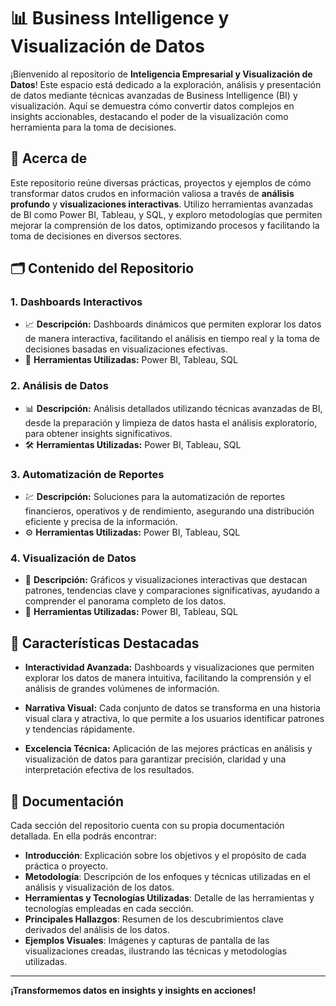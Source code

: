 # 📊 Business Intelligence y Visualización de Datos

¡Bienvenido al repositorio de **Inteligencia Empresarial y Visualización de Datos**! Este espacio está dedicado a la exploración, análisis y presentación de datos mediante técnicas avanzadas de Business Intelligence (BI) y visualización. Aquí se demuestra cómo convertir datos complejos en insights accionables, destacando el poder de la visualización como herramienta para la toma de decisiones.

## 🚀 Acerca de

Este repositorio reúne diversas prácticas, proyectos y ejemplos de cómo transformar datos crudos en información valiosa a través de **análisis profundo** y **visualizaciones interactivas**. Utilizo herramientas avanzadas de BI como Power BI, Tableau, y SQL, y exploro metodologías que permiten mejorar la comprensión de los datos, optimizando procesos y facilitando la toma de decisiones en diversos sectores.

## 🗂️ Contenido del Repositorio

### 1. **Dashboards Interactivos**

- 📈 **Descripción:** Dashboards dinámicos que permiten explorar los datos de manera interactiva, facilitando el análisis en tiempo real y la toma de decisiones basadas en visualizaciones efectivas.
- 🔧 **Herramientas Utilizadas:** Power BI, Tableau, SQL

### 2. **Análisis de Datos**

- 📊 **Descripción:** Análisis detallados utilizando técnicas avanzadas de BI, desde la preparación y limpieza de datos hasta el análisis exploratorio, para obtener insights significativos.
- 🛠️ **Herramientas Utilizadas:** Power BI, Tableau, SQL

### 3. **Automatización de Reportes**

- 💹 **Descripción:** Soluciones para la automatización de reportes financieros, operativos y de rendimiento, asegurando una distribución eficiente y precisa de la información.
- ⚙️ **Herramientas Utilizadas:** Power BI, Tableau, SQL

### 4. **Visualización de Datos**

- 🌟 **Descripción:** Gráficos y visualizaciones interactivas que destacan patrones, tendencias clave y comparaciones significativas, ayudando a comprender el panorama completo de los datos.
- 🎨 **Herramientas Utilizadas:** Power BI, Tableau, SQL

## 🌟 Características Destacadas

- **Interactividad Avanzada:** Dashboards y visualizaciones que permiten explorar los datos de manera intuitiva, facilitando la comprensión y el análisis de grandes volúmenes de información.
  
- **Narrativa Visual:** Cada conjunto de datos se transforma en una historia visual clara y atractiva, lo que permite a los usuarios identificar patrones y tendencias rápidamente.

- **Excelencia Técnica:** Aplicación de las mejores prácticas en análisis y visualización de datos para garantizar precisión, claridad y una interpretación efectiva de los resultados.


## 📘 Documentación

Cada sección del repositorio cuenta con su propia documentación detallada. En ella podrás encontrar:

- **Introducción**: Explicación sobre los objetivos y el propósito de cada práctica o proyecto.
- **Metodología**: Descripción de los enfoques y técnicas utilizadas en el análisis y visualización de los datos.
- **Herramientas y Tecnologías Utilizadas**: Detalle de las herramientas y tecnologías empleadas en cada sección.
- **Principales Hallazgos**: Resumen de los descubrimientos clave derivados del análisis de los datos.
- **Ejemplos Visuales**: Imágenes y capturas de pantalla de las visualizaciones creadas, ilustrando las técnicas y metodologías utilizadas.

---

**¡Transformemos datos en insights y insights en acciones!**

